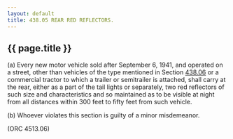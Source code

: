 ```yaml
---
layout: default 
title: 438.05 REAR RED REFLECTORS.
---
```


{{ page.title }}
----------------

​(a) Every new motor vehicle sold after September 6, 1941, and operated
on a street, other than vehicles of the type mentioned in Section
[438.06](23d8fa9d.html) or a commercial tractor to which a trailer or
semitrailer is attached, shall carry at the rear, either as a part of
the tail lights or separately, two red reflectors of such size and
characteristics and so maintained as to be visible at night from all
distances within 300 feet to fifty feet from such vehicle.

​(b) Whoever violates this section is guilty of a minor misdemeanor.

(ORC 4513.06)
